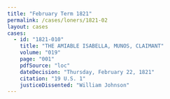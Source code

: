 ```yaml
---
title: "February Term 1821"
permalink: /cases/loners/1821-02
layout: cases
cases:
  - id: "1821-010"
    title: "THE AMIABLE ISABELLA, MUNOS, CLAIMANT"
    volume: "019"
    page: "001"
    pdfSource: "loc"
    dateDecision: "Thursday, February 22, 1821"
    citation: "19 U.S. 1"
    justiceDissented: "William Johnson"
---
```

